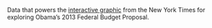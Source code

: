 Data that powers the [interactive graphic](http://www.nytimes.com/interactive/2012/02/13/us/politics/2013-budget-proposal-graphic.html) from the New York Times for exploring Obama’s 2013 Federal Budget Proposal.
